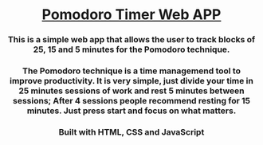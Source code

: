 <h1 align="center"><a href="https://vinasricard.github.io/PomodoroTimer/" target="blank">Pomodoro Timer Web APP</a></h1>

<h3 align="center">This is a simple web app that allows the user to track blocks of 25, 15 and 5 minutes for the Pomodoro technique.</h3>
<h3 align="center">The Pomodoro technique is a time managemend tool to improve productivity. It is very simple, just divide your time in 25 minutes sessions of work and rest 5 minutes between sessions; After 4 sessions people recommend resting for 15 minutes. Just press start and focus on what matters.</h3>
<h3 align="center">Built with HTML, CSS and JavaScript</h3>


